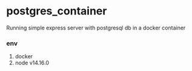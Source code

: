 # postgres_container
Running simple express server with postgresql db in a docker container

### env
1. docker
2. node v14.16.0
